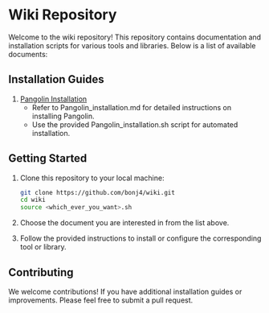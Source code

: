 # Wiki Repository

Welcome to the wiki repository! This repository contains documentation and installation scripts for various tools and libraries. Below is a list of available documents:

## Installation Guides

1. [Pangolin Installation](Pangolin_installation.md)
   - Refer to Pangolin_installation.md for detailed instructions on installing Pangolin.
   - Use the provided Pangolin_installation.sh script for automated installation.


## Getting Started

1. Clone this repository to your local machine:

    ```bash
    git clone https://github.com/bonj4/wiki.git
    cd wiki
    source <which_ever_you_want>.sh 
    ```

2. Choose the document you are interested in from the list above.

3. Follow the provided instructions to install or configure the corresponding tool or library.

## Contributing

We welcome contributions! If you have additional installation guides or improvements. Please feel free to submit a pull request.
